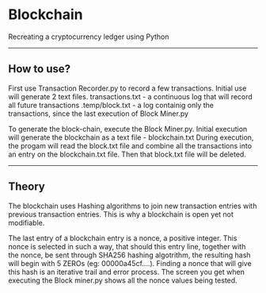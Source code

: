 # Blockchain
Recreating a cryptocurrency ledger using Python

_____________________________________________________________________
## How to use?
  First use Transaction Recorder.py to record a few transactions.
  Initial use will generate 2 text files.
    transactions.txt  - a continuous log that will record all future transactions
    .temp/block.txt   - a log containig only the transactions, since the last execution of Block Miner.py
    
  To generate the block-chain, execute the Block Miner.py.
  Initial execution will generate the blockchain as a text file - blockchain.txt
  During execution, the progam will read the block.txt file and combine all the transactions into an entry 
  on the blockchain.txt file. Then that block.txt file will be deleted.

_____________________________________________________________________
## Theory
  The blockchain uses Hashing algorithms to join new transaction entries with previous transaction entries.
  This is why a blockchain is open yet not modifiable.

  The last entry of a blockchain entry is a nonce, a positive integer. This nonce is selected in such a way,
  that should this entry line, together with the nonce, be sent through SHA256 hashing algotrithm, the resulting
  hash will begin with 5 ZEROs (eg: 00000a45cf....). Finding a nonce that will give this hash is an iterative 
  trail and error process. The screen you get when executing the Block miner.py shows all the nonce values being 
  tested. 
 
